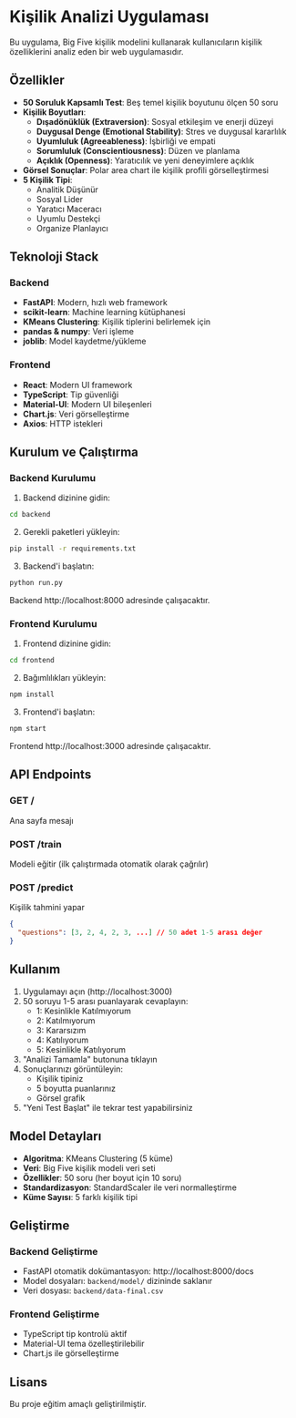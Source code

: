 # Kişilik Analizi Uygulaması

Bu uygulama, Big Five kişilik modelini kullanarak kullanıcıların kişilik özelliklerini analiz eden bir web uygulamasıdır.

## Özellikler

- **50 Soruluk Kapsamlı Test**: Beş temel kişilik boyutunu ölçen 50 soru
- **Kişilik Boyutları**:
  - **Dışadönüklük (Extraversion)**: Sosyal etkileşim ve enerji düzeyi
  - **Duygusal Denge (Emotional Stability)**: Stres ve duygusal kararlılık
  - **Uyumluluk (Agreeableness)**: İşbirliği ve empati
  - **Sorumluluk (Conscientiousness)**: Düzen ve planlama
  - **Açıklık (Openness)**: Yaratıcılık ve yeni deneyimlere açıklık
- **Görsel Sonuçlar**: Polar area chart ile kişilik profili görselleştirmesi
- **5 Kişilik Tipi**:
  - Analitik Düşünür
  - Sosyal Lider
  - Yaratıcı Maceracı
  - Uyumlu Destekçi
  - Organize Planlayıcı

## Teknoloji Stack

### Backend
- **FastAPI**: Modern, hızlı web framework
- **scikit-learn**: Machine learning kütüphanesi
- **KMeans Clustering**: Kişilik tiplerini belirlemek için
- **pandas & numpy**: Veri işleme
- **joblib**: Model kaydetme/yükleme

### Frontend
- **React**: Modern UI framework
- **TypeScript**: Tip güvenliği
- **Material-UI**: Modern UI bileşenleri
- **Chart.js**: Veri görselleştirme
- **Axios**: HTTP istekleri

## Kurulum ve Çalıştırma

### Backend Kurulumu

1. Backend dizinine gidin:
```bash
cd backend
```

2. Gerekli paketleri yükleyin:
```bash
pip install -r requirements.txt
```

3. Backend'i başlatın:
```bash
python run.py
```

Backend http://localhost:8000 adresinde çalışacaktır.

### Frontend Kurulumu

1. Frontend dizinine gidin:
```bash
cd frontend
```

2. Bağımlılıkları yükleyin:
```bash
npm install
```

3. Frontend'i başlatın:
```bash
npm start
```

Frontend http://localhost:3000 adresinde çalışacaktır.

## API Endpoints

### GET /
Ana sayfa mesajı

### POST /train
Modeli eğitir (ilk çalıştırmada otomatik olarak çağrılır)

### POST /predict
Kişilik tahmini yapar
```json
{
  "questions": [3, 2, 4, 2, 3, ...] // 50 adet 1-5 arası değer
}
```

## Kullanım

1. Uygulamayı açın (http://localhost:3000)
2. 50 soruyu 1-5 arası puanlayarak cevaplayın:
   - 1: Kesinlikle Katılmıyorum
   - 2: Katılmıyorum
   - 3: Kararsızım
   - 4: Katılıyorum
   - 5: Kesinlikle Katılıyorum
3. "Analizi Tamamla" butonuna tıklayın
4. Sonuçlarınızı görüntüleyin:
   - Kişilik tipiniz
   - 5 boyutta puanlarınız
   - Görsel grafik
5. "Yeni Test Başlat" ile tekrar test yapabilirsiniz

## Model Detayları

- **Algoritma**: KMeans Clustering (5 küme)
- **Veri**: Big Five kişilik modeli veri seti
- **Özellikler**: 50 soru (her boyut için 10 soru)
- **Standardizasyon**: StandardScaler ile veri normalleştirme
- **Küme Sayısı**: 5 farklı kişilik tipi

## Geliştirme

### Backend Geliştirme
- FastAPI otomatik dokümantasyon: http://localhost:8000/docs
- Model dosyaları: `backend/model/` dizininde saklanır
- Veri dosyası: `backend/data-final.csv`

### Frontend Geliştirme
- TypeScript tip kontrolü aktif
- Material-UI tema özelleştirilebilir
- Chart.js ile görselleştirme

## Lisans

Bu proje eğitim amaçlı geliştirilmiştir. 
